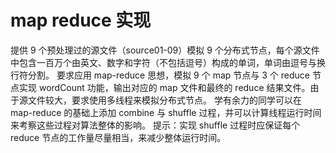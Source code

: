# map reduce 实现

提供 9 个预处理过的源文件（source01-09）模拟 9 个分布式节点，每个源文件中包含一百万个由英文、数字和字符（不包括逗号）构成的单词，单词由逗号与换行符分割。
要求应用 map-reduce 思想，模拟 9 个 map 节点与 3 个 reduce 节点实现 wordCount 功能，输出对应的 map 文件和最终的 reduce 结果文件。由于源文件较大，要求使用多线程来模拟分布式节点。
学有余力的同学可以在 map-reduce 的基础上添加 combine 与 shuffle 过程，并可以计算线程运行时间来考察这些过程对算法整体的影响。
提示：实现 shuffle 过程时应保证每个 reduce 节点的工作量尽量相当，来减少整体运行时间。
